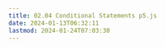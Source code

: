```yaml
---
title: 02.04 Conditional Statements p5.js
date: 2024-01-13T06:32:11
lastmod: 2024-01-24T07:03:30
---
```

